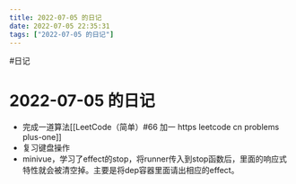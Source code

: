 ```yaml
---
title: 2022-07-05 的日记
date: 2022-07-05 22:35:31
tags: ["2022-07-05 的日记"]
---
```

#日记

# 2022-07-05 的日记
- 完成一道算法[[LeetCode（简单）#66 加一 https leetcode cn problems plus-one]]
- 复习键盘操作
- minivue，学习了effect的stop，将runner传入到stop函数后，里面的响应式特性就会被清空掉。主要是将dep容器里面请出相应的effect。